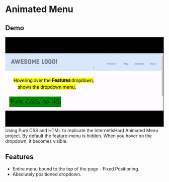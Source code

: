 # Animated Menu

## Demo
![Product GIF](final.gif)
Using Pure CSS and HTML to replicate the InternetIsHard Animated Menu project.
By default the feature-menu is hidden. When you hover on the dropdown, it becomes visible.

## Features
+ Entire menu bound to the top of the page - Fixed Positioning.
+ Absolutely positioned dropdown.